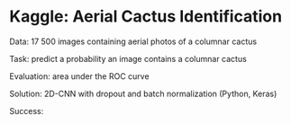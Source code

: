 # Kaggle: Aerial Cactus Identification

Data: 17 500 images containing aerial photos of a columnar cactus

Task: predict a probability an image contains a columnar cactus

Evaluation: area under the ROC curve 

Solution: 2D-CNN with dropout and batch normalization (Python, Keras)

Success: 
